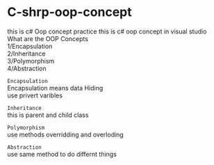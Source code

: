 # C-shrp-oop-concept
this is c# Oop concept practice
this is c# oop concept in visual studio			
What are the OOP Concepts		
	1/Encapsulation				
	2/Inheritance			
	3/Polymorphism			
	4/Abstraction 			
	
	
```Encapsulation```			
Encapsulation means data Hiding			
use privert varibles 		

```Inheritance```			
this is parent and child class		

```Polymorphism```	
use methods overridding and overloding			

```Abstraction```		
use same method to do differnt things
